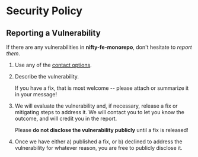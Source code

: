 # Security Policy

## Reporting a Vulnerability

If there are any vulnerabilities in **nifty-fe-monorepo**, don't hesitate to _report them_.

1. Use any of the [contact options](https://github.com/NiftyLeague/nifty-fe-monorepo#support).
2. Describe the vulnerability.

   If you have a fix, that is most welcome -- please attach or summarize it in your message!

3. We will evaluate the vulnerability and, if necessary, release a fix or mitigating steps to address it. We will contact you to let you know the outcome, and will credit you in the report.

   Please **do not disclose the vulnerability publicly** until a fix is released!

4. Once we have either a) published a fix, or b) declined to address the vulnerability for whatever reason, you are free to publicly disclose it.
